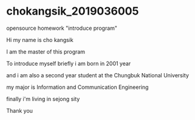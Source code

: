 # chokangsik_2019036005
opensource homework
"introduce program"

Hi my name is cho kangsik

I am the master of this program

To introduce myself briefly i am born in 2001 year 

and i am also a second year student at the Chungbuk National University 

my major is Information and Communication  Engineering

finally i'm living in sejong sity 

Thank you
